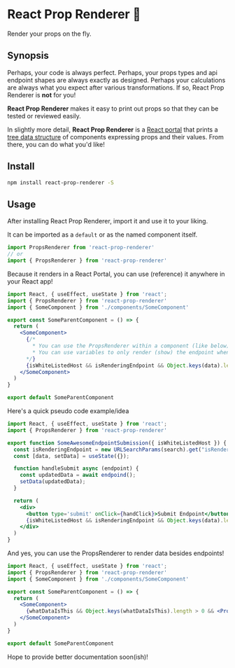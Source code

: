 # React Prop Renderer 🧪

Render your props on the fly.

## Synopsis

Perhaps, your code is always perfect. Perhaps, your props types and api endpoint shapes are always exactly as designed. Perhaps your calculations are always what you expect after various transformations. If so, React Prop Renderer is **not** for you!

**React Prop Renderer** makes it easy to print out props so that they can be tested or reviewed easily.

In slightly more detail, **React Prop Renderer** is a [React portal](https://reactjs.org/docs/portals.html) that prints a [tree data structure](https://en.wikipedia.org/wiki/Tree_(data_structure)#:~:text=A%20tree%20data%20structure%20can,none%20points%20to%20the%20root.) of components expressing props and their values. From there, you can do what you'd like!

## Install

```sh
npm install react-prop-renderer -S
```

## Usage

After installing React Prop Renderer, import it and use it to your liking.

It can be imported as a `default` or as the named component itself.

```js
import PropsRenderer from 'react-prop-renderer'
// or
import { PropsRenderer } from 'react-prop-renderer'
```

Because it renders in a React Portal, you can use (reference) it anywhere in your React app!

```jsx
import React, { useEffect, useState } from 'react';
import { PropsRenderer } from 'react-prop-renderer'
import { SomeComponent } from './components/SomeComponent'

export const SomeParentComponent = () => {
  return (
    <SomeComponent>
      {/*
        * You can use the PropsRenderer within a component (like below)
        * You can use variables to only render (show) the endpoint when you want
      */}
      {isWhiteListedHost && isRenderingEndpoint && Object.keys(data).length > 0 && <PropsRenderer endpoint={data} />}
    </SomeComponent>
  )
}

export default SomeParentComponent
```

Here's a quick pseudo code example/idea

```jsx
import React, { useEffect, useState } from 'react';
import { PropsRenderer } from 'react-prop-renderer'

export function SomeAwesomeEndpointSubmission({ isWhiteListedHost }) {
  const isRenderingEndpoint = new URLSearchParams(search).get("isRenderingEndpoint")
  const [data, setData] = useState({});

  function handleSubmit async (endpoint) {
    const updatedData = await endpoind();
    setData(updatedData);
  }

  return (
    <div>
      <button type='submit' onClick={handClick}>Submit Endpoint</button>
      {isWhiteListedHost && isRenderingEndpoint && Object.keys(data).length > 0 && <PropsRenderer endpoint={data} />}
    </div>
  )
}
```

And yes, you can use the PropsRenderer to render data besides endpoints!

```jsx
import React, { useEffect, useState } from 'react';
import { PropsRenderer } from 'react-prop-renderer'
import { SomeComponent } from './components/SomeComponent'

export const SomeParentComponent = () => {
  return (
    <SomeComponent>
      {whatDataIsThis && Object.keys(whatDataIsThis).length > 0 && <PropsRenderer endpoint={whatDataIsThis} />}
    </SomeComponent>
  )
}

export default SomeParentComponent
```

Hope to provide better documentation soon(ish)!
